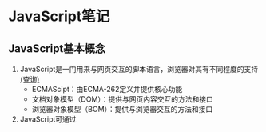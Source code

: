 # JavaScript笔记
## JavaScript基本概念
1. JavaScript是一门用来与网页交互的脚本语言，浏览器对其有不同程度的支持[(查询)](https://caniuse.com/)
    - ECMAScipt：由ECMA-262定义并提供核心功能
    - 文档对象模型（DOM）：提供与网页内容交互的方法和接口
    - 浏览器对象模型（BOM）：提供与浏览器交互的方法和接口
2. JavaScript可通过<script>元素插入到HTML页面中，也可以引入外部js代码
    - 引入外部js代码需要将src熟悉设置为JS文件的URL（可以和网页同一服务器，也可以不同的域）
    - <script>代码会在网页中按顺序被执行，<script>内的代码也会顺序执行（defer和async属性除外）
    - 顺序执行页面会在执行<script>内容时阻塞，一般吧<script>标签放主内容之后</body>标签之前
    - defer属性可把脚本推迟到文档渲染完毕后执行（推迟脚本原则上按照它们被列出的次序执行）
    - async属性表示脚本不需要等待其它脚本，同时不阻塞文档渲染，但不能保证在页面中出现的次序
3. ECMAScript的基本元素和特性（需要示例）
    - 基本数据类型：Undefined、Null、Boolean、Number、String、Symbol
    - 只有Number一种数值数据类型（不区分整数和浮点型）
    - 严格模式中对容易出错的部分施加了限制
    - ECMAScript提供类C语言的基本操作符和流程控制语句
    - 函数不需要指定返回值，不指定返回值的函数返回undefined
----
## 变量、作用域、内存
### 原始值和引用值
  - 区别：原始值就是六种数据类型的的简单数据，按值访问，保存到栈；引用值是多个值构成的对象（地址值），按引用访问，保存到堆
  - 动态属性：引用值可以随时添加、修改和删除其属性和方法；原始值不能有属性
    ```javascript
    let name1 = "Sancho"
    let name2 = new String("Matt")
    name1.age = 22
    name2.age = 23
    console.log(name1.age)//undefined
    console.log(name2.age)//23
    console.log(typeof name1)//string
    console.log(typeof name2)//object
    ```
  - 复制值：通过变量把原始值赋值到另一个变量时，原始值复制到新变量的位置（互不干扰）；引用值赋值实则是复制指针指向同一个对象（共享）
    ```javascript
    let obj1 = new Object()
    let obj2 = obj1
    obj1.name = "Sancho"
    console.log(obg2.name)//"Sancho"
    ```
  - 传递参数：所有函数的参数都是按值传递，值被复制到局部变量（arguments对象槽位,与变量赋值类似）；原始值不会改变，引用值会被共享
      ```javascript
    //传递原始值
    function addTen(num){
        num += 10
        return num
    }
    let count = 20
    let result = addTen(count)
    console.log(count)//20,没有影响外部变量
    console.log(result)//30
    
    //传递引用值
    function setName(obj){
        obj.name = "Sancho"
    }
    let person = new Object()
    setName(person)
    console.log(person.name)//"Sancho"
    
    //证明函数参数是按值传递
    function setName(obj){
        obj.name = "Sancho"
        obj = new Object()//重写改变指针
        obj.name = "Greg"
    }
    let person = new Object()
    setName(person)
    console.log(person.name)//"Sancho"
    ```
  - typeof操作符适合判断原始类型（String、Number、Boolean、Undefined）；判断null时返回object；
    ```javascript
    let s = "Sancho"
    let u
    let n = null
    let o = new Object()
    console.log(s)//string
    console.log(u)//undefined
    console.log(n)//object
    console.log(o)//object
    ```
  - instanceof操作符判断对象类型（涉及对象原型链）；任何引用值和Object构造函数都会返回true，原始值则会返回false。
    ```javascript
    [1,2,3] instanceof Array//true
    ```
### 执行上下文（作用域）
  - 每个变量或函数都有上下文；变量或函数的上下文决定了它们可以访问哪些数据、行为和生命周期；
  - 代码执行流每进入一个新上下文都会创建一个作用域链，用于搜索变量和函数（沿作用域链前端开始，逐级往后直到找到标识符或没有找到返回undefined）
    ```javascript
    var color = "blue"
    function changeColor(){
        if (color === "blue"){
            color = "red"
        } else{
            color = "blue;"
        }
    }
    changeColor()//"red"

    var color2 = "blue"
    function getColor(){
        let color = "red"
        {
            let color = "green
            return color
        }
    }
    console.log(getColor())//green
    ```
  - 全局上下文只能访问全局上下文中的变量和函数，函数或块的局部上下文不仅可以访问自己作用域内和父级的变量
    ```javascript
    var color = "blue"
    
    function changeColor(){
        //可以访问color、anotherColor,不能访问tempColor
        let anotherColor = "red"
    
        function swapColors(){
            //可以访问color、anotherColor、tempColor
            let tempColor = anotherColor
            anotherColor = color
            color = tempColor
        }
    }
    
    //只能访问color
    changeColor()
    ```
  - 变量的执行上下文用于确定什么时候释放内存
    ```javascript
    //使用var声明变量时，变量会被自动添加到最接近的上下文
    functiion add(num1,num2){
        var sum1 = num1 + num2
        sum2 = num1 + num2//没有使用var定义
    }
    
    add(10,20)
    console.log(sum1)//报错，sum不在全局变量
    console.log(sum2)//30,sum2被添加到全局上下文
    
    //变量提升
    name = "Sancho"
    var name//等价于var name = "Sancho"
    
    //变量在声明前使用返回undefined
    console.log(name)//undefined
    var name = "Sancho"
    
    //函数提升
    function fn2(){
        var name
        name = "Sancho"
    }//等价于function fn1(){var name = "Sancho"}
    ```
  - 执行上下文分全局上下文、函数上下文、块级上下文(由花括号{}界定)
    ```javascript
    //let声明变量的作用域包括if块、while块、function块及其它单独块
    if(ture){
        let a
    }
    console.log(a)//a没有定义
    
    //重复var声明会被忽略，重复let声明会报错
    var a
    var a
    {
        let b
        let b//SyntaxError:标识符b已经声明过了
    }
    
    //const声明常量上下文也由花括号界定
    const a//SyntaxError：常量声明没有初始化
    const b = 1
    const b = 2//报错：给常量赋值
    {
        const c = 3
    }
    console.log(c)//报错，不存在于全局上下文
    
    const o1 = {}
    o1.name = "Sancho"//对象属性赋值不受影响
    const o2 = Object.freeze({})//让整个对象不能修改，不报错，但会静默失败
    o2.name = "Sancho"
    console.log(o3.name)//undefined
    ```
### 垃圾回收
  - 离开作用域的值被自动标记为可回收
  - 主流的垃圾回收算法是标记清理（不用的值标记之后清理内存）
  - 少用的是引用计数策略，记录值被引用多少次，荣一直在循环引用时出现问题
  - 解除变量引用（赋值null）可以消除循环引用，帮助垃圾回收
  - 内存管理：
    - const和let替代var；
    - 隐藏类（V8引擎自动跟踪、优化相同属性的多个实例共享一个构造函数和原型）和不使用删除（delete）操作隐藏类；
    - 使用变量声明前加定义和严格使用闭包防止内存泄露
    - 使用对象池，避免动态分配（引擎会删除大小为100的数组创建更大的数组，可以先定义好需要大小的数组），减少对象更替引起的垃圾回收程序敏感
    ```javascript
    //伪实现对象池
    function addVector(a,b,resultant){
        resultant.x = a.x + b.x
        resultant.y = a.y + b.y
        return resultant
    }
    
    let v1 = vectorPool.allocate()//假设vectorPool是已有的对象池
    let v2 = vectorPool.allocate()
    let v3 = vectorPool.allocate()
    v1.x = 10
    v1.y = 5
    v2.x = -3
    v2.y = -6
    
    addVector(v1,v2,v3)
    console.log([v3.x,v3.y])//[7,-1]
    
    vectorPool.free(v1)
    vectorPool.free(v2)
    vectorPool.free(v3)
    
    //如果对象有属性引用了其它对象，则这里也需要把属性设置为null
    v1 = null
    v2 = null
    v3 = null
    ```
----
## 基本引用类型
### 内置基本对象
  - 内置的引用类型可创建特定类型对象，与其他面向对象编程语言类似但实现不同
    ```javascript
    //创建对象
    let now = new Date()
    ```
  - Date类型提供日期和时间的信息（包括日期、时间相关计算）
    ```javascript
    //字符串转日期时间型
    let someDate = new Date(Date.parse("May 23, 2019"))
    let someDate = new Date(May 23, 2019")//等价于上面代码，自动调用parse方法
    
    //UTC方法返回毫秒数
    let y2k = new Date(Date.UTC(2000,0))//默认1月1日
    let allFives = new Date(Date.UTC(2000,1,2,3,4,5))//Wed Feb 02 2000 11:04:05 GMT+0800 (中国标准时间);月数以零开始，采用24小时制以零开始,中国时区+8小时
    let allFives = new Date(2000,1,2,3,4,5)//隐式调用
    
    //返回执行时间和毫秒速
    let start = Date.now()
    ｛
        //doSometing()
    ｝
    let stop = Date.now()
    result = stop - start
    
    ```
  - RegExp类型是正则表达式接口，提供基础和部分高级正则表达式功能
    ```javascript
    //创建正则表达式
    let pattern = /表达式/匹配模式 //匹配模式有:g全局，i忽略大小写，m多行模式，y粘附模式，u启用Unicode匹配，s匹配任何字符
    let parrern = /Sancho/i 
    let pattern = new RegExp("Sancho","i") //构建函数方式创建
    
    //搜寻文本，返回数组
    let text = "mom and dad and baby"
    let pattern = /baby/g
    let matches = pattern.exec(text) //['baby', index: 16, input: 'mom and dad and baby', groups: undefined]
    
    ```
### 原始值包装类型
  - JS中函数是Function类型的实例（函数也是对象，所以函数有方法）
  - 原始值有包装类存在，原始值可以被当成对象使用（Boolean、Number、String）
  - 每种包装类型都映射到同名原始类型
  - 以读模式访问原始值时，后台会实例化一个原始值包装类型的对象，借助这个对象可以操作相应数据
  - 涉及原始值的语句执行完毕后，包装对象就会被销毁
    ```javascript
    //以读模式访问，调用实例上的特定方法
    let s1 = "Sancho"
    let s2 = s1.substring(2)
    //上面代码实则执行如下代码
    let s1 = new String("Sancho")
    let s2 = s1.substring(2)
    s1 = null
    
    //不能给原始值添加属性和方法
    let s1 = "Sancho"
    s1.color = "red"
    console.log(s1.color)//undefined
    ```
### 单例内置对象
  - 代码执行时全局上下文有Global和Math对象，Global一般无法直接访问（实现为window），所有全局变量和函数都是Global对象的属性；Math对象包含辅助完成复杂计算的属性和方法
    ```javascript
    //URL编码、解码方法
    let uri = "http://www.wrox.com/illegal value.js#start"
    console.log(encodeURI(uri)) //http://www.wrox.com/illegal%20value.js#start
    console.log(encodeURIComponent(uri)) //http%3A%2F%2Fwww.wrox.com%2Fillegal%20value.js%23start
    let uri2 = "http%3A%2F%2Fwww.wrox.com%2Fillegal%20value.js%23start"
    console.log(decodeURI(uri2)) //http%3A%2F%2Fwww.wrox.com%2Fillegal value.js%23start
    console.log(decodeURIComponent(uri2)) //http://www.wrox.com/illegal value.js#start
    
    //执行字符串
    eval("console.log('hello world')") //通过eval执行字符串内的代码
    
    //window对象
    var color = "red"
    console.log(window.color)//"red"
    
    //Math对象
    let array = [1,2,3,4,5]
    console.log(Math.max(...array)) //5
    console.log(Math.min(...array)) //1
    
    ```
----
## 集合引用类型（与上重合）
### 自定义引用对象
  - Object类型是基础类型，所有引用类型都继承了它的基本行为
    ```javascript
    //构造函数创建
    let person = new Object()
    person.name = "Sancho"
    person.age = 23
    
    //字面量创建(推荐)
    let person = {
        "name":"Sancho",
        "age":23,
        5,true //属性名可以是字符串或数值，最后一个属性后不能加逗号
    }
    
    //调用属性
    console.log(person.name) //"Sancho"
    console.log(person["name"]) //"Sancho"
    let propertyName = "Name"
    console.log(person[propertyName]) //"Sancho",以变量方式调用
    ```
### 数组、定型数组
  - Array类型表示一组有序的值，并提供操作和转换值的能力
    ```javascript
    //创建数组
    let colors1 = new Array()
    let colors2 = new Array(20) //创建length为20的数组
    let colors3 = new Array("red","blue","green") //传入数据
    let colors4 = [] //字面量表示法
    let colors5 = [1,2,]
    
    //拆分数据
    console.log(Array.from("Sancho")) //拆分元素；(6字符['S', 'a', 'n', 'c', 'h', 'o']
    
    //迭代
    const iter = {
        *[Symbol.iterator](){
            yield 1
            yield 2
            yield 3
            yield 4
        }
    }
    console.log(Array.from(iter)) //(4) [1, 2, 3, 4]
    
    //合并数据
    console.log(Array.of(1,2,3,4)) //(4) [1, 2, 3, 4]
    
    //数组索引
    let colors = new Array("red","blue","green")
    console.log(colors[0]) //"red"
    console.log(colors.length) //3
    colors.length = 2 //修改长度
    console.log(colors[2]) //undefined
    colors.length = 4 //实则可任意修改，未填充为undefined
    console.log(colors[3]) //undefined
    colors[colors.length] = "black" //添加操作
    colors[-1] = "yellow" //倒叙索引
    
    //[!迭代器方法、复制和填充方法、转换方法、栈方法、队列方法、排序方法、操作方法、搜索和位置方法、迭代方法、归并方法]
    ```
  - 定型数组包含一套不同的引用类型，用于管理数值在内存中的类型
    ```javascript
    //预分配内存
    const buf = new ArrayBuffer(16) //内存中分配16字节，不可修改
    console.log(buf.byteLength) //16
    const buf2 = buf.slice(4,8) //截取复制
    console.log(buf2.byteLength) //8
    
    //DateView创建
    const buf = new ArrayBuffer(16)
    const fullDataView = new DataView(buf)
    console.log(fullDataview.byteOffset) //0
    console.log(fullDataview.byteLength) //16
    console.log(fullDataview.buffer === buf) //ture
    
    //DataView构造函数接收一个可选的字节偏移量和字节长度
    //  byteOffset=0 表示视图从缓冲起点开始
    //  byteLength=8 限制视图为前8个字节,不指定默认为剩余缓冲
    const firstHalfDataView = new DataView(buf, 0, 8)
    console.log(firstDataview.byteOffset) //0
    console.log(firstDataview.byteLength) //8
    console.log(firstDataview.buffer === buf) //ture
    
    //DataView读写
    const buf = new ArrayBuffer(2)
    const view = new DataView(buf)
    console.log(view.getInt(0)) //0；检查第一个字符
    console.log(view.getInt16(0)) //0；检查整个缓冲
    view.setUint8(0,255) //255的二进制表示是8个1，即将整个缓冲都设置为1
    
    //[!字节序、边界情形、定型数组（方法、合并、复制和修改定型数组、下溢和上溢）]
    ```
### Map、WeakMap、set、WeakSet
  - Map、WeakMap、Set、WeakSet是ECMAScript新增的引用类型，为组织应用程序数据和简化内存管理提供了新能力
    ```javascript
    //创建映射
    const m = new Map()
    //嵌套数组初始化映射
    const m1 = new Map([
        ["key1","val1"],
        ["key2","val2"],
        ["key3","val3"]
    ])
    
    //添加映射
    m.set("firstName","Sancho")
    console.log(m.has("firstName")) //true
    console.log(m.get("firstName")) //Sancho
    console.log(m.size) //1
    
    //清除映射
    m.clear()
    
    //迭代器
    const m1 = new Map([
        ["key1","val1"],
        ["key2","val2"],
        ["key3","val3"]
    ])
    console.log(m1.entries === m1[Symbol.iterator]) //true
    for (let pair of m1.entries()){console.log(pair)}
    //(2) ['key1', 'val1']
    //(2) ['key2', 'val2']
    //(2) ['key3', 'val3']
    
    //分别返回键值
    for (let key of m1.keys()){console.log(key)} //返回所有键
    for (let key of m1.values()){console.log(key)} //返回所有值
    
    //Object和Map：Map内存占用更少；Map插入性能稍快；Object查找速度更快；Map更适合大量删除操作；
    [!WeakMap、Set、WeakSet]
    ```
----
## 迭代器、生成器
### 迭代
  - 迭代器是一个可以由任意对象实现的接口，支持连续获取对象产出的每一个值。任何实现Iterable接口的对象都有一个Symol.iterator属性，这个属性引用默认迭代器。默认迭代器就像迭代器工厂，也就是一个函数，调用之后会产生一个实现Iterator接口的对象
    ```javascript
    //计数迭代数组（遍历）
    let collection = ["foo","bar","baz"]
    for (let i=0; i<collection.length; ++i){
        console.log(collection[index])
    }
    //方法迭代数组
    collecttion.forEach((item) => console.log(item))
    ```
### 迭代器模式
  - 迭代器需要连续调用next()方法才能连续取得值（for-of循环也可以），这个方法返回一个IteratorObject。这个对象包含一个done属性和一个value属性。
    - done属性是一个布尔值，表示是否还有更多值访问
    - value属性包含迭代器返回的当前值
  ```javascript
  //检查类型是否实现迭代器工厂函数
  let arr = ['a','b','c']
  console.log(arr[Symbol.iterator]) //ƒ values() { [native code] }
  //调用迭代器工厂函数生成迭代器
  let iter = arr[Symbol.iterator]()
  console.log(iter) //Array Iterator {}
  //执行迭代器
  console.log(iter.next()) //{value: 'a', done: false}
  console.log(iter.next()) //{value: 'b', done: false}
  console.log(iter.next()) //{value: 'c', done: false}
  console.log(iter.next()) //{value: undefined, done: true}
  ```
### 生成器
  - 生成器是一种特殊的函数，调用之后会返回一个生成器对象。生成器对象实现了Iterable接口，因此可用在任何消费可迭代对象的地方。生成器支持yield关键字，能够暂停执行生成器函数，还可通过next()方法接收输入和产生输出，加上星号之后可以将跟在它后面的可迭代对象序列化一连串值
    ```javascript
    //生成器函数声明
    function* generatorFnA(){}
    //生成器函数表达式
    let generatorFnB = function*(){}
    
    //开始或恢复执行
    let generatorFn = function*(){return 'foo'}
    const g = generatorFn()
    console.log(g) //generatorFnA {<suspended>}
    console.log(g.next()) //{value: 'foo', done: true}
    console.log(g === g[Symbol.iterator]()) //ture
    
    //中断执行
    let generatorObj = function*(){
        yield 'foo'
        yield 'bar'
        return 'baz'
    }
    const g = generatorObj()
    console.log(g.next()) //{value: 'foo', done: false}
    console.log(g.next()) //{value: 'bar', done: false}
    console.log(g.next()) //{value: 'baz', done: true}
    console.log(g.next()) //{value: undefined, done: true}
    
    //断言增强（一次产出一个值）
    function* generatorFn(){yield* [1,2,3]}
    let g = generatorFn()
    for (const x of g){console.log(x)}
    //1
    //2
    //3
    
    //生成器可以用return()停止或throw()方法暂停（抛出错误方式）
    ```
----
## 对象、类、面向对象编程
### 自定义对象
    ```javascript
    //创建对象
    let person = new Object()
    person.name = "Sancho"
    //字面量创建
    let person = {
        name: "Sancho"
    }
    
    //对象属性
    //  [[Configurable]]:是否可被delete删除并重新定义
    //  [[Enumerable]]:是否可被for-in循环返回
    //  [[writable]]:是否可被修改
    //  [[value]]:包含的属性值
    //  [[Get]]:读取时返回的获取函数
    //  [[Set]]:写入时返回的设置函数
    
    //修改属性
    let person = {}
    Object.defineProperty(person,"name",{writable: false,value: "Sancho"})
    console.log(person.name) //Sancho
    person.name = "Greg"
    console.log(person.name) //Sancho
    //修改多个属性用Object.defineProperties(person,{})方法
    //读取属性使用Object.getOwnPropertyDescriptor(person,"name")方法
    //返回全部属性使用Object.getOwnPropertyDescriptors(person)方法
    
    ```
  - 工厂模式：简单函数，可创建对象，为其添加属性和方法，返回这个对象(不能标识对象类型)
    ```javascript
    function createPerson(name){
        let o = new Object()
        o.name = name
        o.sayNmae = function(){console.log(this.name)}
    }
    let p1 = createPerson("Sancho")
    let p2 = createPerson("Greg")
    ```
  - 构造函数模式：可自定义引用类型；缺点是成员无法重用（包括函数）
    ```javascript
    function Person(name){
        this.name = name
        this.sayNmae = function(){console.log(this.name)
    }
    let p1 = new Person("Sancho")
    let p2 = new Person("Greg")
    p1.sayName() //"Sancho"
    p2.sayname() //"Greg"
    //如上构造函数会创建对象时把方法创造一遍增加消耗
    
    //方法外置
    function Person(name){
        this.name = name
        this.sayNmae = sayName //只包含函数的指针
    }
    function sayName(){console.log(this.name)}
    
    let p1 = new Person("Sancho")
    let p2 = new Person("Greg")
    p1.sayName() //"Sancho"
    p2.sayname() //"Greg"
    //此方法污染了全局作用域命名空间
    ```
  - 原型模式：成员可以共享；缺点是默认实例取得相同属性值（特别是引用型的属性值）和不能给构造函数传参
    ```javascript
    //给原型赋值
    let Person = function(){}
    Person.prototype.name = "Sancho"
    Person.prototype.sayname = function(){console.log(this.name)}
    let p1 =new Person()
    p1.sayName() //"Sancho"
    let p2 =new Person()
    p2.sayName() //"Sancho"
    ```
  - 盗用构造函数模式（经典继承）：属性可以私有，可以传参；只能通过构造函数模式定义（子类不能访问父类原型上的方法），不能重用方法
    ```javascript
    //可通过call()或apply()方法实现继承
    function SuperType(name){
        this.name = name
        this.colors = ["red","blue","green"]
    }
    function SuberType(){
        //继承SuperType
        SuperType.call(this,"Sancho")
        this.age = 23
    }
    let instance1 = new SubType()
    console.log(instance1.name) //"Sancho"
    console.log(instance1.age) //23
    instance1.colors.push("black")
    console.log(instance1.colors) //"red,blue,green,black"
    let instance2 = new SubType()
    console.log(instance2.colors) //"red,blue,green"
    ```
  - 组合继承模式（推荐）：通过原型链继承共享的属性和方法，通过盗用构造函数继承实例属性;可以重用，可以属性私有
    ```javascript
    function SuperType(name){
        this.name = name
        this.colors = ["red","blue","green"]
    }
    SuperType.prototype.sayName = function(){
        console.log(this.name)
    }
    function Subtype(name,age){
        SuperType.call(this,name)
        this.age = age
    }
    SubType.prototype.sayAge = function(){
        console.log(this.age)
    }
    let instance1 = new SubType("Sancho",23)
    instance1.colors.push("black")
    console.log(instance1.colors) //"red,blue,green,black"
    instance1.sayName() //"Sancho"
    instance1.sayAge() //29
    
    let instance2 = new SubType("Greg",27)
    console.log(instance2.colors) //"red,blue,green"
    instance2.sayName() //"Greg"
    instance2.sayAge() //27
    ```
  - 组合构造函数和原型模式：通过构造函数定义实例属性，通过原型定义共享的属性和方法
  - 原型式继承模式：无须明确定义构造函数而实现继承，本质上是对给定对象执行浅复制（操作的结果可以在之后再次增强）
  - 寄生式模式：基于一个对象创建一个新对象，然后再增强这个新对象，然后返回新对象；
  - 寄生组合继承模式（最有效）：用于避免重复调用父类构造函数导致的浪费
    ```javascript
    function SuperType(name){
        this.name = name
        this.colors = ["red","blue","green"]
    }
    SuperType.prototype.sayName = function(){console.log(this.name)}
    function SubType(name,age){
        SuperType.call(this,name)
        this.age = age
    }
    SubType.prototype = new SuperType()
    SubType.prototype.constructor = SubType
    SubType.prototype.sayAge = function(){console.log(this.age)}
    ```
### 对象创建过程（原型链）、继承
 - JS的继承主要通过原型链实现，原型链涉及吧构造函数的原型赋值为另一个类型的实例（子类可访问父类所有属性和方法）；所有继承的属性和方法都会在对象实例间共享（实例不能私有）
    ```javascript
    //原型链结构
    function Person(){} //声明之后关联原型对象
    console.log(Person.prototype)
    //constructor: ƒ Person() 指回与之关联的构造函数
    //[[Prototype]]: Object 即__proto__,指向原型对象
    
    console.log(Person.prototype.__proto__ === Object.prototype) //true
    console.log(Person.prototype.__proto__.constructor === Object) //true
    console.log(Person.prototype.__proto__.__proto__ === null) //true;Object的原型是null
    
    //实例的隐式原型对象等于其构造函数的显式原型对象
    let p1 = new Person()
    console.log(p1.__proto__ === Person.prototype) //ture
    console.log(p1.__proto__.constructor === Person) //ture
    let p2 = new Person()
    console.log(p1.__proto__ === p2.__proto__) //ture,共享同一个原型对象
    
    //检查实例的原型链是否包含指定构造函数的原型
    console.log(p1 instanceof Person) //true
    console.log(p1 instanceof Object) //true
    console.log(Person.prototype instanceof Object) //true
    
    //检查实例的原型是否是构造函数的原型
    console.log(Person.prototype.isPrototypeOf(p1)) //true
    
    //返回实例的原型
    console.log(Object.getPrototypeOf(p1) == Person.prototype) //true

    //改变实例的原型（不推荐）
    let num = {age:23}
    let person = {name:"Sancho"}
    Object.setPrototypeOf(person,num)
    console.log(person.name) //"Sancho"
    console.log(person.age) //23
    console.log(Object.getPrototypeOf(person) === num) //true
    
    
    //遮蔽原型
    function Person(){}
    Person.prototype.name = "Sancho"
    let p1 = new Person()
    let p2 = new Person()
    p1.name = "Greg"
    console.log(p1.name) //"Greg"
    console.log(p1.hasOwnProperty("name")) //ture;来自实例
    console.log(p2.name) //"Sancho"
    console.log(p2.hasOwnProperty("name")) //false;来自原型
    delete p1.name //继续搜索原型
    console.log("name" in p1) //ture;检查实例或原型链上是否存在属性
    console.log(p1.name) //"Sancho"
    console.log(p1.hasOwnProperty("name")) //false;来自原型
    
    //枚举对象的属性
    function Person(){}
    Person.prototype.name = "Sancho"
    Person.prototype.age = 23
    let keys = Object.keys(Person.protoype) //
    console.log(keys) //"name,age"
    //Object.getOwnPropertyNames()枚举所有属性
    //Object.getOwnPropertySymbols()枚举键值对
    //Object.assign()枚举属性的值
    
    //对象迭代
    const o ={
        name: "Sancho",
        age: 23
    }
    console.log(Object.values(o)) //["Sancho",23]
    console.log(Object.entries((o))) //[["name","Sancho"],["age",23]]
    
    //恢复constructor属性
    //在定义prototype属性时为了减少代码可以使用对象字面量方式重写原型
    //但是constructor属性会指向Object
    //恢复办法如下
    function Person(){}
    Person.prototype = {name:"Sancho",age:23}
    Object.defineProperty(Person.prototype,"constructor",{enumerable:false,value:Person})
    
    //原型对象的方法可修改，但不建议
    ```
### 类
  - ES6新增类基于语法糖，方便定义向后兼容的类，可以继承内置类型和自定义类型；能有效使用对象实例、对象原型和对象类
## 代理、反射
### 代理
  - 代理可以定义包含捕获器的处理程序对象，可以蓝爵大部分基本操作和方法，以修改基本操作的行为（遵从捕获器不变式）
### 代码捕获器与反射方法
  - 反射API封装了与捕获器拦截操作相对应的方法
### 代理模式
  - 代理可以创建出各种编码模式（如跟踪属性访问、隐藏属性、阻止修改或删除属性、函数参数验证、构造函数参数验证、数据绑定、可观察对象等）
----
## 函数
### 函数表达式、函数声明、箭头函数
  - 函数声明需要函数名称，函数表达式不需要，没有名称叫匿名函数
  - 箭头函数语法
### 默认参数及扩展操作符
  - arguments对象及ES6新增扩展操作符可以实现函数定义和调用的完全动态化
  - 函数内部暴露的对象和引用
  - 尾调用函数优化栈空间
### 使用函数实现递归
  - 闭包在函数返回之后，其作用域会一直保存在内存中，直到闭包被销毁
  - 立即调用函数在执行后不留下对函数的引用；立即调用函数表达式如果不在包含作用域中将返回值赋给一个变量，则其包含的所有变量都会被销毁
### 使用闭包实现私有变量
  - 可使用闭包实现公共方法，访问位于作用于中定义变量
  - 可以访问私有变量的公共方法（特权方法），特权方法可以使用构造函数或原型模式通过自定义类型中实现，也可以使用模块模式或者模块增强模式在单例对象上实现
## 期约、异步
### 异步
  - async/await
### 期约
  - 期约的主要功能是为异步代码提供清晰的抽象，可以用期约表示异步代码执行的代码块，也可以用期约表示异步计算的值；异步代码串行，可塑性强，可序列化、连锁使用、复合、拓展和重组
### 异步函数
  - 异步函数是将期约应用于JS函数的结果；异步函数可以暂停执行而不阻塞主线程；可方便编写基于期约的代码和组织串行或平行执行的异步代码
